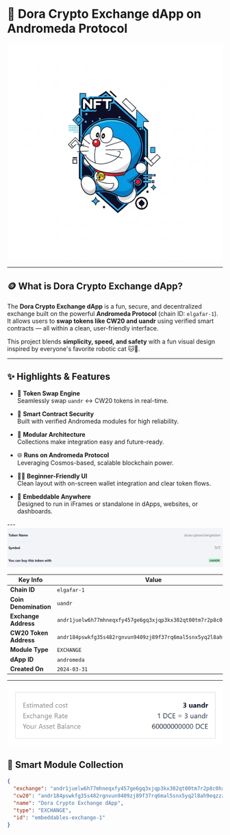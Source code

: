 # 💙 Dora Crypto Exchange dApp on Andromeda Protocol

 ![Dora NFT](./doranft.png)

---

## 🪙 What is Dora Crypto Exchange dApp?

The **Dora Crypto Exchange dApp** is a fun, secure, and decentralized exchange built on the powerful **Andromeda Protocol** (chain ID: `elgafar-1`).  
It allows users to **swap tokens like CW20 and uandr** using verified smart contracts — all within a clean, user-friendly interface.

This project blends **simplicity, speed, and safety** with a fun visual design inspired by everyone's favorite robotic cat 🐱💼.

---

## ✨ Highlights & Features

- 🔄 **Token Swap Engine**  
  Seamlessly swap `uandr` ↔️ CW20 tokens in real-time.

- 🔐 **Smart Contract Security**  
  Built with verified Andromeda modules for high reliability.

- 🧩 **Modular Architecture**  
  Collections make integration easy and future-ready.

- 🌐 **Runs on Andromeda Protocol**  
  Leveraging Cosmos-based, scalable blockchain power.

- 🧑‍💻 **Beginner-Friendly UI**  
  Clean layout with on-screen wallet integration and clear token flows.

- 🎯 **Embeddable Anywhere**  
  Designed to run in iFrames or standalone in dApps, websites, or dashboards.

---![alt text](<Screenshot 2025-07-25 160135.png>)


| Key Info               | Value |
|------------------------|-------|
| **Chain ID**           | `elgafar-1` |
| **Coin Denomination**  | `uandr` |
| **Exchange Address**   | `andr1juelw6h77mhneqxfy457ge6gq3xjqp3kx302qt00tm7r2p8c0hxsjhenfz` |
| **CW20 Token Address** | `andr184pswkfg35s482rgnvun9409zj89f37rq6mal5snx5yq2l8ah9eqzzznzq` |
| **Module Type**        | `EXCHANGE` |
| **dApp ID**            | `andromeda` |
| **Created On**         | `2024-03-31` |

---
![alt text](<Screenshot 2025-07-25 160236.png>)
## 🧩 Smart Module Collection

```json
{
  "exchange": "andr1juelw6h77mhneqxfy457ge6gq3xjqp3kx302qt00tm7r2p8c0hxsjhenfz",
  "cw20": "andr184pswkfg35s482rgnvun9409zj89f37rq6mal5snx5yq2l8ah9eqzzznzq",
  "name": "Dora Crypto Exchange dApp",
  "type": "EXCHANGE",
  "id": "embeddables-exchange-1"
}
